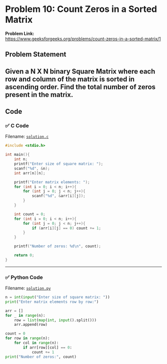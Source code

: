 # Problem 10: Count Zeros in a Sorted Matrix

**Problem Link:**  
https://www.geeksforgeeks.org/problems/count-zeros-in-a-sorted-matrix/1

## Problem Statement
Given a N X N binary Square Matrix where each row and column of the matrix is sorted in ascending order. Find the total number of zeros present in the matrix.
---

## Code

### ✅ C Code
Filename: [`solution.c`](./solution.c)

```c
#include <stdio.h>

int main(){
	int n;
	printf("Enter size of square matrix: ");
	scanf("%d", &n);
	int arr[n][n];

	printf("Enter matrix elements: ");
	for (int i = 0; i < n; i++){
		for (int j = 0; j < n; j++){
			scanf("%d", &arr[i][j]);
		}
	}

	int count = 0;
	for (int i = 0; i < n; i++){
		for (int j = 0; j < n; j++){
			if (arr[i][j] == 0) count += 1;
		}
	}

	printf("Number of zeros: %d\n", count);

	return 0;
}
```

---

### ✅ Python Code
Filename: [`solution.py`](./solution.py)

```python
n = int(input("Enter size of square matrix: "))
print("Enter matrix elements row by row:")

arr = []
for _ in range(n):
    row = list(map(int, input().split()))
    arr.append(row)

count = 0
for row in range(n):
	for col in range(n):
		if arr[row][col] == 0:
			count += 1
print("Number of zeros:", count)
```